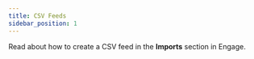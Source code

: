 ```yaml
---
title: CSV Feeds
sidebar_position: 1
---
```


Read about how to create a CSV feed in the **Imports** section in Engage.
